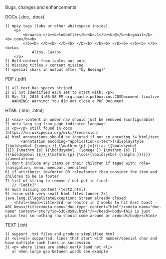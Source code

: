 Bugs, changes and enhancements


DOCs (.doc, .docx)

	1) mpty tags (tabs or other whitespace inside)
		<p>
			<b>aaron.</b><b>ledbetter</b><b>.1</b><b>@</b><b>gmail</b><b>.com</b><b>
			</b><b> </b><b> </b><b> </b><b> </b><b> </b><b> </b><b> </b><b>Los
				Altos, Ca</b>
		</p>
	2) Bold content from tables not bold
	3) Missing titles / content missing
	4) special chars in output after "by Boeing)"


PDF (.pdf)

	1) all text has spaces striped
	2) ul not identified each set to start with: <p>§
	3) Mar 13, 2018 4:06:58 PM org.apache.pdfbox.cos.COSDocument finalize
	   WARNING: Warning: You did not close a PDF Document


HTML (.htm, .html)

	1) <nav> content in under nav should just be removed (configurable)
	2) meta lang tag from page indicated language 
	3) <p></p> still found in docs (https://en.wikipedia.org/wiki/Precession)
	4) html annotations should be ignored if not in encoding != html/text
	       <annotation encoding="application/x-tex">{\displaystyle {\boldsymbol {\omega }}_{\mathrm {p} }={\frac {{\boldsymbol {I}}_{\mathrm {s} }{\boldsymbol 	{\omega }}_{\mathrm {s} }}{{\boldsymbol {I}}_{\mathrm {p} }\cos({\boldsymbol {\alpha }})}}}</annotation>
	5) don't include any items or their children if taged with: role=[navigation, menu, menubar, menuitem]
	6) if attribute: id=footer OR role=footer then consider the item and children to be in footer
	7) list of string to remove / not put in final:
	   // "[edit]"
	8) much missing content (test2.html)
	9) issue with very small html files (under 2k) java.lang.IllegalStateException: Stream already closed
		<html><head><title>3rd nor'easter in 2 weeks to hit East Coast - ABC News</title><meta name="doc-type" content="html"/><meta name="doc-name" content="story?id=53678598.html"/></head><body>this is just plain text so nothing raw should come around or around</body></html>
		
   
 
TEXT (.txt)

	1) support .txt files and produce simplified html
	2) <ul><ol> supported, lines that start with number/special char and have multiple such lines in succession
	3) <p> where lines are ended early (and not <li>
	   or when large gap between words see example
   
   